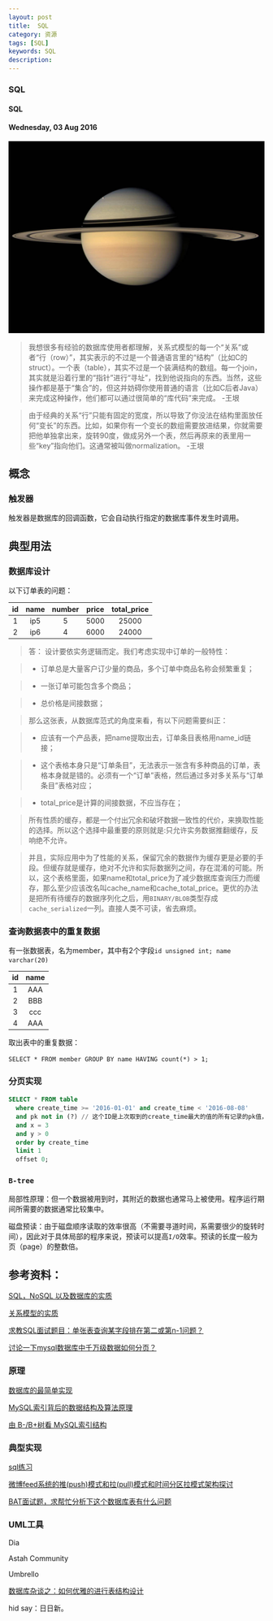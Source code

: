 ```yaml
---
layout: post
title:  SQL
category: 资源
tags: [SQL]
keywords: SQL
description:
---
```


### SQL

#### SQL

#### Wednesday, 03 Aug 2016

![cassini](/../../assets/img/resource/2016/cassini_5.jpg)

> 我想很多有经验的数据库使用者都理解，关系式模型的每一个“关系”或者“行（row）”，其实表示的不过是一个普通语言里的“结构”（比如C的struct）。一个表（table），其实不过是一个装满结构的数组。每一个join，其实就是沿着行里的“指针”进行“寻址”，找到他说指向的东西。当然，这些操作都是基于“集合”的，但这并妨碍你使用普通的语言（比如C后者Java）来完成这种操作，他们都可以通过很简单的“库代码”来完成。
-王垠

> 由于经典的关系“行”只能有固定的宽度，所以导致了你没法在结构里面放任何“变长”的东西。比如，如果你有一个变长的数组需要放进结果，你就需要把他单独拿出来，旋转90度，做成另外一个表，然后再原来的表里用一些“key”指向他们。这通常被叫做normalization。
-王垠

## 概念

### 触发器

触发器是数据库的回调函数，它会自动执行指定的数据库事件发生时调用。


## 典型用法

### 数据库设计

以下订单表的问题：

|id | name | number | price | total_price|
|:-:|:----:|:------:|:-----:|:----------:|
|1  | ip5  |  5     | 5000  | 25000      |
|2  | ip6  |  4     | 6000  | 24000      |

> 答：
设计要依实务逻辑而定。我们考虑实现中订单的一般特性：

> - 订单总是大量客户订少量的商品，多个订单中商品名称会频繁重复；

> - 一张订单可能包含多个商品；

> - 总价格是间接数据；

> 那么这张表，从数据库范式的角度来看，有以下问题需要纠正：

> - 应该有一个产品表，把name提取出去，订单条目表格用name_id链接；

> - 这个表格本身只是“订单条目”，无法表示一张含有多种商品的订单，表格本身就是错的。必须有一个“订单”表格，然后通过多对多关系与“订单条目”表格对应；

> - total_price是计算的间接数据，不应当存在；

> 所有性质的缓存，都是一个付出冗余和破坏数据一致性的代价，来换取性能的选择。所以这个选择中最重要的原则就是:只允许实务数据推翻缓存，反响绝不允许。

> 并且，实际应用中为了性能的关系，保留冗余的数据作为缓存更是必要的手段。但缓存就是缓存，绝对不允许和实际数据列之间，存在混淆的可能。所以，这个表格里面，如果name和total_price为了减少数据库查询压力而缓存，那么至少应该改名叫cache_name和cache_total_price。更优的办法是把所有待缓存的数据序列化之后，用`BINARY/BLOB`类型存成`cache_serialized`一列。直接人类不可读，省去麻烦。

### 查询数据表中的重复数据

有一张数据表，名为member，其中有2个字段`id unsigned int; name varchar(20)`

|id |name|
|:-:|:--:|
|1  |AAA|
|2  |BBB|
|3  |ccc|
|4  |AAA|

取出表中的重复数据：

`SELECT * FROM member GROUP BY name HAVING count(*) > 1;`


### 分页实现

````sql
SELECT * FROM table
  where create_time >= '2016-01-01' and create_time < '2016-08-08'
  and pk not in (?) // 这个ID是上次取到的create_time最大的值的所有记录的pk值，优化性能
  and x = 3
  and y > 0
  order by create_time
  limit 1
  offset 0;

````

### `B-tree`

局部性原理：但一个数据被用到时，其附近的数据也通常马上被使用。程序运行期间所需要的数据通常比较集中。

磁盘预读：由于磁盘顺序读取的效率很高（不需要寻道时间，系需要很少的旋转时间），因此对于具体局部的程序来说，预读可以提高`I/O`效率。预读的长度一般为页（page）的整数倍。




## 参考资料：

[SQL，NoSQL 以及数据库的实质](http://www.jianshu.com/p/092b1555ca3d#)

[关系模型的实质](http://www.yinwang.org/blog-cn/2014/04/24/relational)

[求教SQL面试题目：单张表查询某字段排在第二或第n-1问题？](https://www.zhihu.com/question/29512075)

[讨论一下mysql数据库中千万级数据如何分页？](https://yq.aliyun.com/ask/5030)

### 原理

[数据库的最简单实现](http://www.ruanyifeng.com/blog/2014/07/database_implementation.html)

[MySQL索引背后的数据结构及算法原理](http://blog.codinglabs.org/articles/theory-of-mysql-index.html)

[由 B-/B+树看 MySQL索引结构](https://segmentfault.com/a/1190000004690721)

### 典型实现

[sql练习](http://sqlfiddle.com/)

[微博feed系统的推(push)模式和拉(pull)模式和时间分区拉模式架构探讨](http://www.cnblogs.com/sunli/archive/2010/08/24/twitter_feeds_push_pull.html)

[BAT面试题，求帮忙分析下这个数据库表有什么问题](https://segmentfault.com/q/1010000003936216)



### UML工具

Dia

Astah Community

Umbrello 


[数据库杂谈之：如何优雅的进行表结构设计](https://zhuanlan.zhihu.com/p/20785905)

hid say：日日新。
